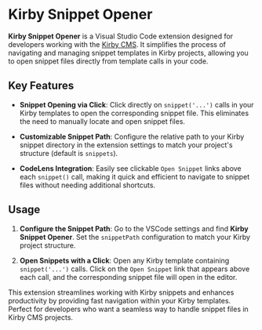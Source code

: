 # Kirby Snippet Opener

**Kirby Snippet Opener** is a Visual Studio Code extension designed for developers working with the [Kirby CMS](https://getkirby.com). It simplifies the process of navigating and managing snippet templates in Kirby projects, allowing you to open snippet files directly from template calls in your code.

## Key Features

- **Snippet Opening via Click**: Click directly on `snippet('...')` calls in your Kirby templates to open the corresponding snippet file. This eliminates the need to manually locate and open snippet files.

- **Customizable Snippet Path**: Configure the relative path to your Kirby snippet directory in the extension settings to match your project's structure (default is `snippets`).

- **CodeLens Integration**: Easily see clickable `Open Snippet` links above each `snippet()` call, making it quick and efficient to navigate to snippet files without needing additional shortcuts.

## Usage

1. **Configure the Snippet Path**:
   Go to the VSCode settings and find **Kirby Snippet Opener**. Set the `snippetPath` configuration to match your Kirby project structure.

2. **Open Snippets with a Click**:
   Open any Kirby template containing `snippet('...')` calls. Click on the `Open Snippet` link that appears above each call, and the corresponding snippet file will open in the editor.

This extension streamlines working with Kirby snippets and enhances productivity by providing fast navigation within your Kirby templates. Perfect for developers who want a seamless way to handle snippet files in Kirby CMS projects.